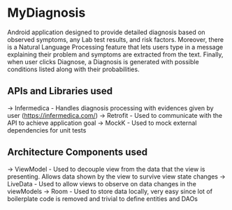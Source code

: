 # MyDiagnosis

Android application designed to provide detailed diagnosis based on observed symptoms, any Lab test results, and risk factors. Moreover, there is a Natural Language Processing feature that lets users type in a message explaining their problem and symptoms are extracted from the text. Finally, when user clicks Diagnose, a Diagnosis is generated with possible conditions listed along with their probabilities.

## APIs and Libraries used
-> Infermedica - Handles diagnosis processing with evidences given by user (https://infermedica.com/)
-> Retrofit - Used to communicate with the API to achieve application goal
-> MockK - Used to mock external dependencies for unit tests

## Architecture Components used
-> ViewModel - Used to decouple view from the data that the view is presenting. Allows data shown by the view to survive view                state changes
-> LiveData - Used to allow views to observe on data changes in the viewModels
-> Room - Used to store data locally, very easy since lot of boilerplate code is removed and trivial to define entities and             DAOs
